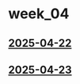 # week_04 <!-- markmap: foldAll -->
## [2025-04-22](2025-04-22/2025-04-22.html)
## [2025-04-23](2025-04-23/2025-04-23.html)
